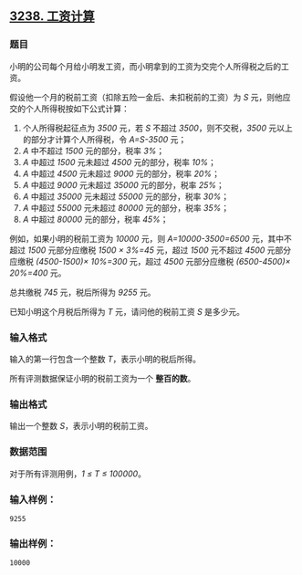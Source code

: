 ## [3238. 工资计算](https://www.acwing.com/problem/content/3241/)

### 题目

小明的公司每个月给小明发工资，而小明拿到的工资为交完个人所得税之后的工资。

假设他一个月的税前工资（扣除五险一金后、未扣税前的工资）为 *S* 元，则他应交的个人所得税按如下公式计算：

1. 个人所得税起征点为 *3500* 元，若 *S* 不超过 *3500*，则不交税，*3500* 元以上的部分才计算个人所得税，令 *A=S-3500* 元；
2. *A* 中不超过 *1500* 元的部分，税率 *3%*；
3. *A* 中超过 *1500* 元未超过 *4500* 元的部分，税率 *10%*；
4. *A* 中超过 *4500* 元未超过 *9000* 元的部分，税率 *20%*；
5. *A* 中超过 *9000* 元未超过 *35000* 元的部分，税率 *25%*；
6. *A* 中超过 *35000* 元未超过 *55000* 元的部分，税率 *30%*；
7. *A* 中超过 *55000* 元未超过 *80000* 元的部分，税率 *35%*；
8. *A* 中超过 *80000* 元的部分，税率 *45%*；

例如，如果小明的税前工资为 *10000* 元，则 *A=10000-3500=6500* 元，其中不超过 *1500* 元部分应缴税 *1500 × 3%=45* 元，超过 *1500* 元不超过 *4500* 元部分应缴税 *(4500-1500)× 10%=300* 元，超过 *4500* 元部分应缴税 *(6500-4500)× 20%=400* 元。

总共缴税 *745* 元，税后所得为 *9255* 元。

已知小明这个月税后所得为 *T* 元，请问他的税前工资 *S* 是多少元。

### 输入格式

输入的第一行包含一个整数 *T*，表示小明的税后所得。

所有评测数据保证小明的税前工资为一个 **整百的数**。

### 输出格式

输出一个整数 *S*，表示小明的税前工资。

### 数据范围

对于所有评测用例，*1 ≤ T ≤ 100000*。

### 输入样例：

```
9255
```

### 输出样例：

```
10000
```
